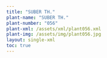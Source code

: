 ```yaml
---
title: "SUBER TH."
plant-name: "SUBER TH."
plant-number: "056"
plant-xml: /assets/xml/plant056.xml
plant-img: /assets/img/plant056.jpg
layout: single-xml
toc: true
---
```

